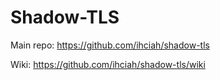 # Shadow-TLS

Main repo: https://github.com/ihciah/shadow-tls

Wiki: https://github.com/ihciah/shadow-tls/wiki

